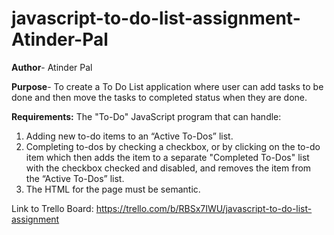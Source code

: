 # javascript-to-do-list-assignment-Atinder-Pal
**Author**- Atinder Pal

**Purpose**- To create a To Do List application where user can add tasks to be done and then move the tasks to completed status when they are done.

**Requirements:**
The "To-Do" JavaScript program that can handle:
1. Adding new to-do items to an “Active To-Dos” list.
2. Completing to-dos by checking a checkbox, or by clicking on the to-do item which then adds the item to a separate "Completed To-Dos" list with the checkbox checked and disabled, and removes the item from the “Active To-Dos” list.
3. The HTML for the page must be semantic.

Link to Trello Board: https://trello.com/b/RBSx7IWU/javascript-to-do-list-assignment

